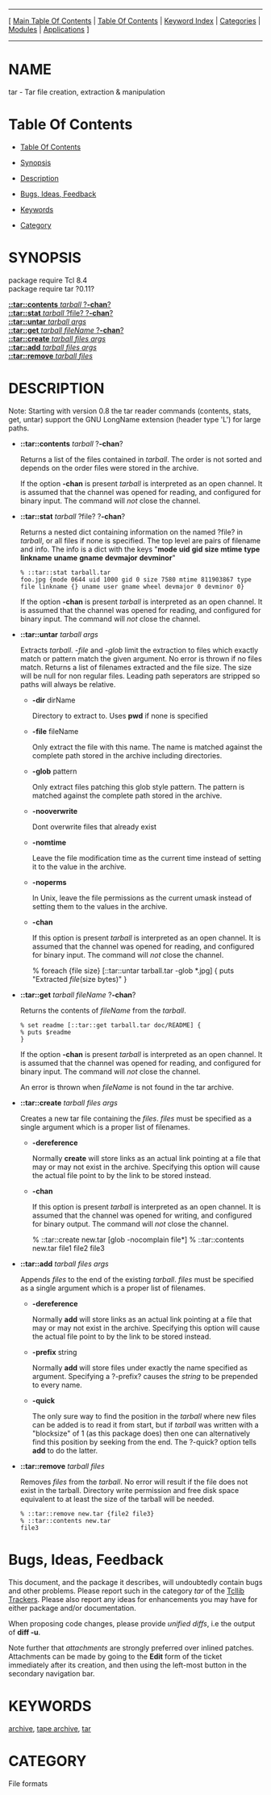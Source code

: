 
[//000000001]: # (tar \- Tar file handling)
[//000000002]: # (Generated from file 'tar\.man' by tcllib/doctools with format 'markdown')
[//000000003]: # (tar\(n\) 0\.11 tcllib "Tar file handling")

<hr> [ <a href="../../../../toc.md">Main Table Of Contents</a> &#124; <a
href="../../../toc.md">Table Of Contents</a> &#124; <a
href="../../../../index.md">Keyword Index</a> &#124; <a
href="../../../../toc0.md">Categories</a> &#124; <a
href="../../../../toc1.md">Modules</a> &#124; <a
href="../../../../toc2.md">Applications</a> ] <hr>

# NAME

tar \- Tar file creation, extraction & manipulation

# <a name='toc'></a>Table Of Contents

  - [Table Of Contents](#toc)

  - [Synopsis](#synopsis)

  - [Description](#section1)

  - [Bugs, Ideas, Feedback](#section2)

  - [Keywords](#keywords)

  - [Category](#category)

# <a name='synopsis'></a>SYNOPSIS

package require Tcl 8\.4  
package require tar ?0\.11?  

[__::tar::contents__ *tarball* ?__\-chan__?](#1)  
[__::tar::stat__ *tarball* ?file? ?__\-chan__?](#2)  
[__::tar::untar__ *tarball* *args*](#3)  
[__::tar::get__ *tarball* *fileName* ?__\-chan__?](#4)  
[__::tar::create__ *tarball* *files* *args*](#5)  
[__::tar::add__ *tarball* *files* *args*](#6)  
[__::tar::remove__ *tarball* *files*](#7)  

# <a name='description'></a>DESCRIPTION

Note: Starting with version 0\.8 the tar reader commands \(contents, stats, get,
untar\) support the GNU LongName extension \(header type 'L'\) for large paths\.

  - <a name='1'></a>__::tar::contents__ *tarball* ?__\-chan__?

    Returns a list of the files contained in *tarball*\. The order is not
    sorted and depends on the order files were stored in the archive\.

    If the option __\-chan__ is present *tarball* is interpreted as an open
    channel\. It is assumed that the channel was opened for reading, and
    configured for binary input\. The command will *not* close the channel\.

  - <a name='2'></a>__::tar::stat__ *tarball* ?file? ?__\-chan__?

    Returns a nested dict containing information on the named ?file? in
    *tarball*, or all files if none is specified\. The top level are pairs of
    filename and info\. The info is a dict with the keys "__mode__
    __uid__ __gid__ __size__ __mtime__ __type__
    __linkname__ __uname__ __gname__ __devmajor__
    __devminor__"

        % ::tar::stat tarball.tar
        foo.jpg {mode 0644 uid 1000 gid 0 size 7580 mtime 811903867 type file linkname {} uname user gname wheel devmajor 0 devminor 0}

    If the option __\-chan__ is present *tarball* is interpreted as an open
    channel\. It is assumed that the channel was opened for reading, and
    configured for binary input\. The command will *not* close the channel\.

  - <a name='3'></a>__::tar::untar__ *tarball* *args*

    Extracts *tarball*\. *\-file* and *\-glob* limit the extraction to files
    which exactly match or pattern match the given argument\. No error is thrown
    if no files match\. Returns a list of filenames extracted and the file size\.
    The size will be null for non regular files\. Leading path seperators are
    stripped so paths will always be relative\.

      * __\-dir__ dirName

        Directory to extract to\. Uses __pwd__ if none is specified

      * __\-file__ fileName

        Only extract the file with this name\. The name is matched against the
        complete path stored in the archive including directories\.

      * __\-glob__ pattern

        Only extract files patching this glob style pattern\. The pattern is
        matched against the complete path stored in the archive\.

      * __\-nooverwrite__

        Dont overwrite files that already exist

      * __\-nomtime__

        Leave the file modification time as the current time instead of setting
        it to the value in the archive\.

      * __\-noperms__

        In Unix, leave the file permissions as the current umask instead of
        setting them to the values in the archive\.

      * __\-chan__

        If this option is present *tarball* is interpreted as an open channel\.
        It is assumed that the channel was opened for reading, and configured
        for binary input\. The command will *not* close the channel\.

        % foreach {file size} [::tar::untar tarball.tar -glob *.jpg] {
        puts "Extracted $file ($size bytes)"
        }

  - <a name='4'></a>__::tar::get__ *tarball* *fileName* ?__\-chan__?

    Returns the contents of *fileName* from the *tarball*\.

        % set readme [::tar::get tarball.tar doc/README] {
        % puts $readme
        }

    If the option __\-chan__ is present *tarball* is interpreted as an open
    channel\. It is assumed that the channel was opened for reading, and
    configured for binary input\. The command will *not* close the channel\.

    An error is thrown when *fileName* is not found in the tar archive\.

  - <a name='5'></a>__::tar::create__ *tarball* *files* *args*

    Creates a new tar file containing the *files*\. *files* must be specified
    as a single argument which is a proper list of filenames\.

      * __\-dereference__

        Normally __create__ will store links as an actual link pointing at a
        file that may or may not exist in the archive\. Specifying this option
        will cause the actual file point to by the link to be stored instead\.

      * __\-chan__

        If this option is present *tarball* is interpreted as an open channel\.
        It is assumed that the channel was opened for writing, and configured
        for binary output\. The command will *not* close the channel\.

        % ::tar::create new.tar [glob -nocomplain file*]
        % ::tar::contents new.tar
        file1 file2 file3

  - <a name='6'></a>__::tar::add__ *tarball* *files* *args*

    Appends *files* to the end of the existing *tarball*\. *files* must be
    specified as a single argument which is a proper list of filenames\.

      * __\-dereference__

        Normally __add__ will store links as an actual link pointing at a
        file that may or may not exist in the archive\. Specifying this option
        will cause the actual file point to by the link to be stored instead\.

      * __\-prefix__ string

        Normally __add__ will store files under exactly the name specified
        as argument\. Specifying a ?\-prefix? causes the *string* to be
        prepended to every name\.

      * __\-quick__

        The only sure way to find the position in the *tarball* where new
        files can be added is to read it from start, but if *tarball* was
        written with a "blocksize" of 1 \(as this package does\) then one can
        alternatively find this position by seeking from the end\. The ?\-quick?
        option tells __add__ to do the latter\.

  - <a name='7'></a>__::tar::remove__ *tarball* *files*

    Removes *files* from the *tarball*\. No error will result if the file
    does not exist in the tarball\. Directory write permission and free disk
    space equivalent to at least the size of the tarball will be needed\.

        % ::tar::remove new.tar {file2 file3}
        % ::tar::contents new.tar
        file3

# <a name='section2'></a>Bugs, Ideas, Feedback

This document, and the package it describes, will undoubtedly contain bugs and
other problems\. Please report such in the category *tar* of the [Tcllib
Trackers](http://core\.tcl\.tk/tcllib/reportlist)\. Please also report any ideas
for enhancements you may have for either package and/or documentation\.

When proposing code changes, please provide *unified diffs*, i\.e the output of
__diff \-u__\.

Note further that *attachments* are strongly preferred over inlined patches\.
Attachments can be made by going to the __Edit__ form of the ticket
immediately after its creation, and then using the left\-most button in the
secondary navigation bar\.

# <a name='keywords'></a>KEYWORDS

[archive](\.\./\.\./\.\./\.\./index\.md\#archive), [tape
archive](\.\./\.\./\.\./\.\./index\.md\#tape\_archive),
[tar](\.\./\.\./\.\./\.\./index\.md\#tar)

# <a name='category'></a>CATEGORY

File formats
